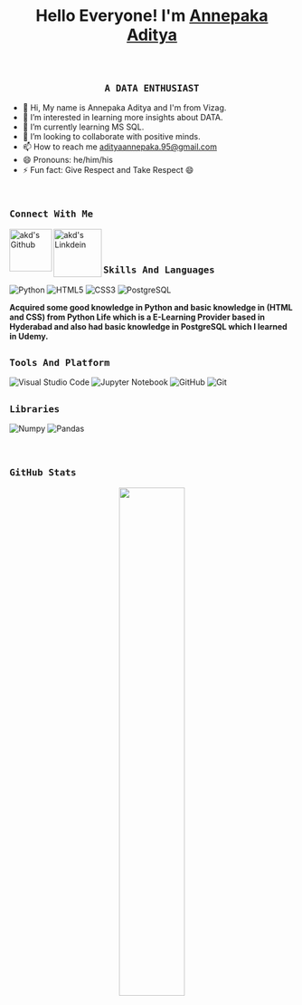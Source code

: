 
# <p align=center>Hello Everyone! I'm [Annepaka Aditya](https://github.com/95-Aditya)</p>
<br>
<p align="center"><h3 align="center"><samp> A  DATA ENTHUSIAST </samp></h3></p>

- 👋 Hi, My name is Annepaka Aditya and I'm from Vizag.
- 👀 I’m interested in learning more insights about DATA.
- 🌱 I’m currently learning MS SQL.
- 💞️ I’m looking to collaborate with positive minds.
- 📫 How to reach me adityaannepaka.95@gmail.com
- 😄 Pronouns: he/him/his
- ⚡ Fun fact: Give Respect and Take Respect 😄

<br>
<h3><b><samp> Connect With Me </samp></b></h3>
<a href="https://github.com/95-Aditya">
  <img align="left" alt="akd's Github" width="75px" src="https://img.shields.io/badge/Github-181717?style=for-the-badge&logo=Github&logoColor=white" />
</a>
<a href="https://www.linkedin.com/in/aditya-annepaka-7a479b257/">
  <img align="left" alt="akd's Linkdein" width="85px" src="https://img.shields.io/badge/Linkedin-0A66C2?style=for-the-badge&logo=Linkedin&logoColor=white" />
</a>


<br><br>

##
<h3><b><samp>Skills And Languages</samp></b></h3>

![Python](https://img.shields.io/badge/Python-3776AB?style=flat-square&logo=Python&logoColor=white)
![HTML5](https://img.shields.io/badge/HTML5-E34F26?style=flat-square&logo=HTML5&logoColor=white)
![CSS3](https://img.shields.io/badge/CSS3-1572B6?style=flat-square&logo=CSS3&logoColor=white)
![PostgreSQL](https://img.shields.io/badge/PostgreSQL-316192?logo=postgresql&logoColor=white)

<p><b>Acquired some good knowledge in Python and basic knowledge in (HTML and CSS) from Python Life which is a E-Learning Provider based in Hyderabad and also had basic knowledge in PostgreSQL which I learned in Udemy.</b></p>

##
<h3><b><samp>Tools And Platform</samp></b></h3>

![Visual Studio Code](https://img.shields.io/badge/Visual_Studio_Code-007ACC?style=flat-square&logo=Visual-Studio-Code&logoColor=white)
![Jupyter Notebook](https://img.shields.io/badge/Jupyter-notebook-brightgreen)
![GitHub](https://img.shields.io/badge/GitHub-181717?style=flat-square&logo=github)
![Git](https://img.shields.io/badge/Git-F05032?style=flat-square&logo=Git&logoColor=white)

##
<h3><b><samp>Libraries</samp></b></h3>

![Numpy](https://img.shields.io/badge/NumPy-013243?logo=numpy&logoColor=fff&style=for-the-badge)
![Pandas](https://img.shields.io/badge/pandas-150458?logo=pandas&logoColor=fff&style=for-the-badge)

<br>

## 
<h3><b><samp>GitHub Stats</samp></b></h3>


<p align="center">
  <a href="https://github.com/95-Aditya"><span>
    <img height="48%" src="https://github-readme-stats.vercel.app/api?username=95-Aditya&theme=blue-green"/>
    </span></a>
</p>
  


<!---
95-Aditya/95-Aditya is a ✨ special ✨ repository because its `README.md` (this file) appears on your GitHub profile.
You can click the Preview link to take a look at your changes.
--->
